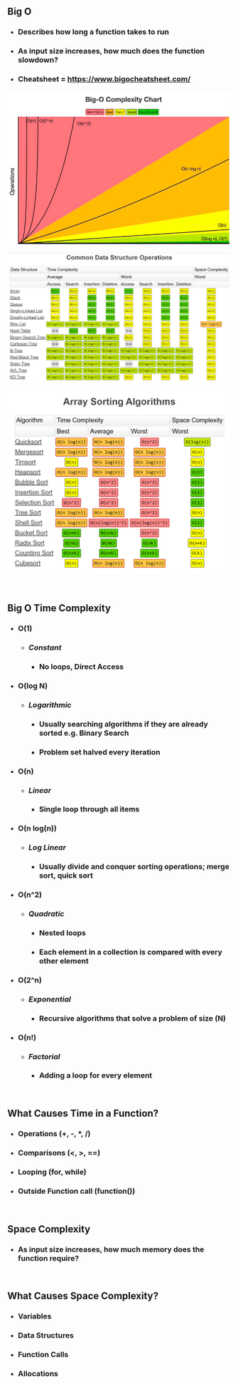 ## **Big O**
- ### Describes how long a function takes to run
- ### As input size increases, how much does the function slowdown?
- ### Cheatsheet = https://www.bigocheatsheet.com/

![](./img/big_o.png)

![](./img/big_o_2.png)

![](./img/big_o_3.png)

<br>

## **Big O Time Complexity**
- ### **O(1)**
	- ### ***Constant***
		- ### No loops, Direct Access
- ### **O(log N)**
	- ### ***Logarithmic***
		- ### Usually searching algorithms if they are already sorted e.g. Binary Search
		- ### Problem set halved every iteration
- ### **O(n)**
	- ### ***Linear***
		- ### Single loop through all items
- ### **O(n log(n))**
	- ### ***Log Linear***
		- ### Usually divide and conquer sorting operations; merge sort, quick sort
- ### **O(n^2)**
	- ### ***Quadratic***
		- ### Nested loops
		- ### Each element in a collection is compared with every other element
- ### **O(2^n)**
	- ### ***Exponential***
		- ### Recursive algorithms that solve a problem of size (N)
- ### **O(n!)**
	- ### ***Factorial***
		- ### Adding a loop for every element

<br>

## **What Causes Time in a Function?**
- ### Operations (+, -, *, /)
- ### Comparisons (<, >, ==)
- ### Looping (for, while)
- ### Outside Function call (function())

<br>

## **Space Complexity**
- ### As input size increases, how much memory does the function require?

<br>

## **What Causes Space Complexity?**
- ### Variables
- ### Data Structures
- ### Function Calls
- ### Allocations
